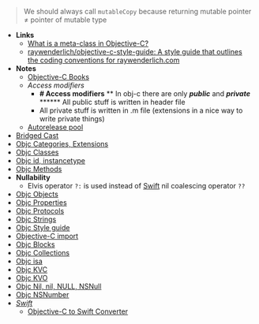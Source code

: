 > We should always call `mutableCopy` because returning mutable pointer ≠ pointer of mutable type

- **Links**
	- [What is a meta-class in Objective-C?](https://www.cocoawithlove.com/2010/01/what-is-meta-class-in-objective-c.html)
	- [raywenderlich/objective-c-style-guide: A style guide that outlines the coding conventions for raywenderlich.com](https://github.com/raywenderlich/objective-c-style-guide)
- **Notes**
	- [Objective-C Books](Objective-C%20Books.md)
	- *Access modifiers*
		- **# Access modifiers**   ** In obj-c there are only ***public*** and ***private***  ****** All public stuff is written in header file
		- All private stuff is written in .m file (extensions in a nice way to write private things)
	- [Autorelease pool](Autorelease%20pool.md)
- [Bridged Cast](Bridged%20Cast.md)
- [Objc Categories, Extensions](Objc%20Categories,%20Extensions.md)
- [Objc Classes](Objc%20Classes.md)
- [Objc id, instancetype](Objc%20id,%20instancetype.md)
- [Objc Methods](Objc%20Methods.md)
- **Nullability**
	- Elvis operator `?:` is used instead of [Swift](Swift.md) nil coalescing operator `??` 
- [Objc Objects](Objc%20Objects.md)
- [Objc Properties](Objc%20Properties.md)
- [Objc Protocols](Objc%20Protocols.md)
- [Objc Strings](Objc%20Strings.md)
- [Objc Style guide](Objc%20Style%20guide.md)
- [Objective-C import](Objective-C%20import.md)
- [Objc Blocks](Objc%20Blocks.md)
- [Objc Collections](Objc%20Collections.md)
- [Objc isa](Objc%20isa.md)
- [Objc KVC](Objc%20KVC.md)
- [Objc KVO](Objc%20KVO.md)
- [Objc Nil, nil, NULL, NSNull](Objc%20Nil,%20nil,%20NULL,%20NSNull.md)
- [Objc NSNumber](Objc%20NSNumber.md)
- *[Swift](Swift.md)*
	- [Objective-C to Swift Converter](https://swiftify.com/converter/code/) 